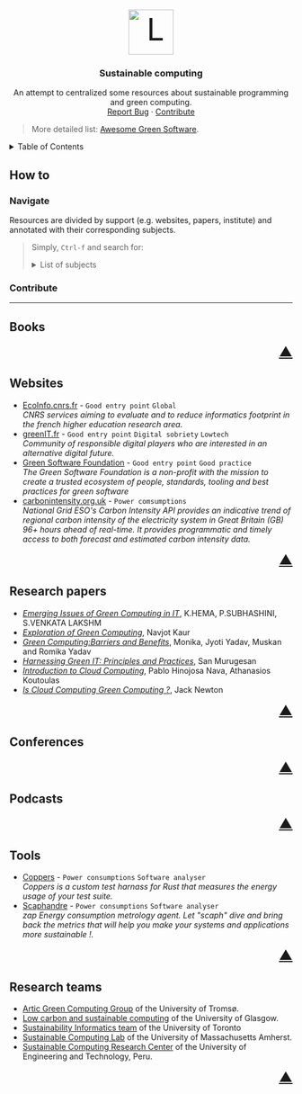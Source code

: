 <!-- PROJECT LOGO -->
<br />
<p align="center">
  <a style="font-size:55px" href="https://github.com/EmileRolley/sustainable-computing-resources">
	  <img src="https://cdn.icon-icons.com/icons2/1389/PNG/512/earth_96091.png" alt="Logo" width="80" height="80">
  </a>

  <h3 align="center">
	Sustainable computing
  </h3>

  <p align="center">
    An attempt to centralized some resources about sustainable programming and green computing.
   <!-- <br /> -->
   <!--  <a href="https://github.com/github_username/repo_name"><strong>Explore the docs »</strong></a> -->
    <br />
   <!--  <a href="https://github.com/github_username/repo_name">View Demo</a> -->
    <a href="https://github.com/EmileRolley/sustainable-computing-resources/issues">Report Bug</a>
    ·
    <a href="https://github.com/EmileRolley/sustainable-computing-resources/pulls">Contribute</a>
  </p>
</p>

> More detailed list: [Awesome Green Software](https://github.com/Green-Software-Foundation/awesome-green-software).



<details>
  <summary>Table of Contents</summary>

<!-- vim-markdown-toc GitLab -->

* [How to](#how-to)
  * [Navigate](#navigate)
  * [Contribute](#contribute)
* [Books](#books)
* [Websites](#websites)
* [Research papers](#research-papers)
* [Conferences](#conferences)
* [Podcasts](#podcasts)
* [Tools](#tools)
* [Research teams](#research-teams)

<!-- vim-markdown-toc -->

</details>


## How to

### Navigate

Resources are divided by support (e.g. websites, papers, institute) and
annotated with their corresponding subjects.

> Simply, `Ctrl-f` and search for:
>
> <details>
>   <summary>List of subjects</summary>
>
> * `Design`
> * `Digital sobriety`
> * `Global`
> * `Good entry point`
> * `Good practice`
> * `Low-tech`
> * `Maintenance`
> * `Power consumptions`
> * `Software analyser`
> * `Usage`
>
> </details>

### Contribute

---

## Books

<p align="right"><a href="#top" style="font-size: 24px">▲</a></p>

## Websites

* [EcoInfo.cnrs.fr](https://ecoinfo.cnrs.fr/) - `Good entry point` `Global`\
_CNRS services aiming to evaluate and to reduce informatics footprint in the
french higher education research area._
* [greenIT.fr](https://www.greenit.fr/ressources/) - `Good entry point` `Digital sobriety` `Lowtech`\
_Community of responsible digital players who are interested in an alternative digital future._
* [Green Software Foundation](https://greensoftware.foundation/) - `Good entry point` `Good practice`\
_The Green Software Foundation is a non-profit with the mission to create a
trusted ecosystem of people, standards, tooling and best practices for green
software_
* [carbonintensity.org.uk](https://www.carbonintensity.org.uk/) - `Power comsumptions`\
_National Grid ESO's Carbon Intensity API provides an indicative trend of
regional carbon intensity of the electricity system in Great Britain (GB) 96+
hours ahead of real-time. It provides programmatic and timely access to both
forecast and estimated carbon intensity data._

<p align="right"><a href="#top" style="font-size: 24px">▲</a></p>

## Research papers

* [_Emerging Issues of Green Computing in IT_](https://www.ijser.org/researchpaper/Emerging-Issues-of-Green-Computing-in-IT.pdf), K.HEMA, P.SUBHASHINI, S.VENKATA LAKSHM
* [_Exploration of Green Computing_](https://citeseerx.ist.psu.edu/viewdoc/summary?doi=10.1.1.413.7249), Navjot Kaur
* [_Green Computing:Barriers and Benefits_](https://www.ripublication.com/ijcir17/ijcirv13n3_03.pdf), Monika, Jyoti Yadav, Muskan and Romika Yadav
* [_Harnessing Green IT: Principles and Practices_](https://www.pitt.edu/~dtipper/2011/GreenPaper.pdf), San Murugesan
* [_Introduction to Cloud Computing_](https://www.academia.edu/5353941/Introduction_to_Green_Computing), Pablo Hinojosa Nava, Athanasios Koutoulas
* [_Is Cloud Computing Green Computing ?_](https://www.jstor.org/stable/23630285?refreqid=excelsior%3A2ac4710f3fa2120a8e9bd204bba1d3c4), Jack Newton

<p align="right"><a href="#top" style="font-size: 24px">▲</a></p>

## Conferences

<p align="right"><a href="#top" style="font-size: 24px">▲</a></p>

## Podcasts

<p align="right"><a href="#top" style="font-size: 24px">▲</a></p>

## Tools

* [Coppers](https://github.com/ThijsRay/coppers) - `Power consumptions` `Software analyser`\
_Coppers is a custom test harnass for Rust that measures the energy usage of your test suite._
* [Scaphandre](https://github.com/hubblo-org/scaphandre) - `Power consumptions` `Software analyser`\
_zap Energy consumption metrology agent. Let "scaph" dive and bring back the metrics that will help you make your systems and applications more sustainable !._

<p align="right"><a href="#top" style="font-size: 24px">▲</a></p>

## Research teams

* [Artic Green Computing Group](https://site.uit.no/arcticgreen/) of the University of Tromsø.
* [Low carbon and sustainable computing](https://www.gla.ac.uk/schools/computing/research/researchthemes/lowcarbon/) of the University of Glasgow.
* [Sustainability Informatics team](https://web.cs.toronto.edu/research/sustainability-informatics) of the University of Toronto
* [Sustainable Computing Lab](https://www.sustainablecomputinglab.io/) of the University of Massachusetts Amherst.
* [Sustainable Computing Research Center](https://compsust.utec.edu.pe/about) of the University of Engineering and Technology, Peru.

<p align="right"><a href="#top" style="font-size: 24px">▲</a></p>


